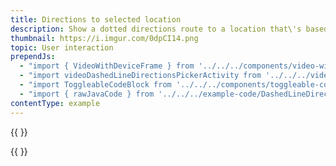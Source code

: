 ```yaml
---
title: Directions to selected location
description: Show a dotted directions route to a location that\'s based on map movement.
thumbnail: https://i.imgur.com/0dpCI14.png
topic: User interaction
prependJs:
  - "import { VideoWithDeviceFrame } from '../../../components/video-with-device-frame'"
  - "import videoDashedLineDirectionsPickerActivity from '../../../video/example-dashed-line-directions-picker-activity.mp4'"
  - "import ToggleableCodeBlock from '../../../components/toggleable-code-block'"
  - "import { rawJavaCode } from '../../../example-code/DashedLineDirectionsPickerActivity.js'"
contentType: example
---
```


{{
  <VideoWithDeviceFrame
    videoFile={videoDashedLineDirectionsPickerActivity}
    rotation="horizontal"
    device="pixel-2"
  />
}}

<!-- Any notes about this example would go here.  -->

{{
  <ToggleableCodeBlock
    java={rawJavaCode}
  />
}}

